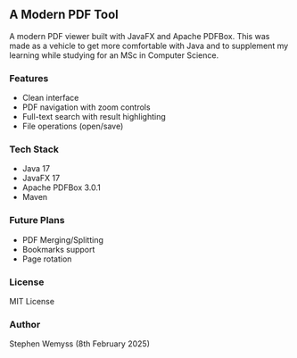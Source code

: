 ## A Modern PDF Tool
A modern PDF viewer built with JavaFX and Apache PDFBox. This was made as a vehicle
to get more comfortable with Java and to supplement my learning 
while studying for an MSc in Computer Science.

### Features
- Clean interface
- PDF navigation with zoom controls
- Full-text search with result highlighting
- File operations (open/save)

### Tech Stack
- Java 17
- JavaFX 17
- Apache PDFBox 3.0.1
- Maven

### Future Plans
- PDF Merging/Splitting
- Bookmarks support
- Page rotation

### License
MIT License

### Author
Stephen Wemyss (8th February 2025)